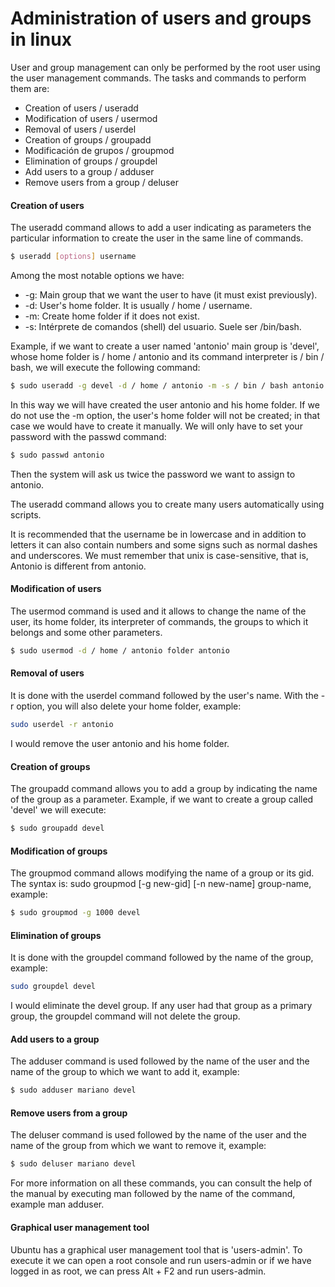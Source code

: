 # Administration of users and groups in linux

User and group management can only be performed by the root user using the user management commands.
The tasks and commands to perform them are:

* Creation of users / useradd
* Modification of users / usermod
* Removal of users / userdel
* Creation of groups / groupadd
* Modificación de grupos / groupmod
* Elimination of groups / groupdel
* Add users to a group / adduser
* Remove users from a group / deluser

#### Creation of users
The useradd command allows to add a user indicating as parameters the particular information to create 
the user in the same line of commands.
````bash
$ useradd [options] username
````
Among the most notable options we have:

* -g: Main group that we want the user to have (it must exist previously).
* -d: User's home folder. It is usually / home / username.
* -m: Create home folder if it does not exist.
* -s: Intérprete de comandos (shell) del usuario. Suele ser /bin/bash.

Example, if we want to create a user named 'antonio' main group is 'devel', whose home folder is / home / antonio and its command interpreter is / bin / bash, we will execute the following command:
````bash
$ sudo useradd -g devel -d / home / antonio -m -s / bin / bash antonio
````
In this way we will have created the user antonio and his home folder. If we do not use the -m option, the user's home folder will not be created; in that case we would have to create it manually. We will only have to set your password with the passwd command:
````bash
$ sudo passwd antonio
````
Then the system will ask us twice the password we want to assign to antonio.

The useradd command allows you to create many users automatically using scripts.

It is recommended that the username be in lowercase and in addition to letters it can also contain numbers and some signs such as normal dashes and underscores. We must remember that unix is case-sensitive, that is, Antonio is different from antonio.

#### Modification of users

The usermod command is used and it allows to change the name of the user, its home folder, its interpreter of commands, the groups to which it belongs and some other parameters.
````bash
$ sudo usermod -d / home / antonio folder antonio
````
#### Removal of users

It is done with the userdel command followed by the user's name. With the -r option, you will also delete your home folder, example:
````bash
sudo userdel -r antonio
````
I would remove the user antonio and his home folder.

#### Creation of groups

The groupadd command allows you to add a group by indicating the name of the group as a parameter. Example, if we want to create a group called 'devel' we will execute:
````bash
$ sudo groupadd devel
````
#### Modification of groups

The groupmod command allows modifying the name of a group or its gid. The syntax is: sudo groupmod [-g new-gid] [-n new-name] group-name, example:
````bash
$ sudo groupmod -g 1000 devel
````
#### Elimination of groups

It is done with the groupdel command followed by the name of the group, example:
````bash
sudo groupdel devel
````
I would eliminate the devel group. If any user had that group as a primary group, the groupdel command will not delete the group.

#### Add users to a group

The adduser command is used followed by the name of the user and the name of the group to which we want to add it, example:
````bash
$ sudo adduser mariano devel
````
#### Remove users from a group

The deluser command is used followed by the name of the user and the name of the group from which we want to remove it, example:
````bash
$ sudo deluser mariano devel
````
For more information on all these commands, you can consult the help of the manual by executing man followed by the name of the command, example man adduser.

#### Graphical user management tool

Ubuntu has a graphical user management tool that is 'users-admin'. To execute it we can open a root console and run users-admin or if we have logged in as root, we can press Alt + F2 and run users-admin.





